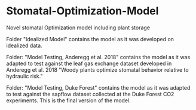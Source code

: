 # Stomatal-Optimization-Model
Novel stomatal Optimization model including plant storage

Folder "Idealized Model" contains the model as it was developed on idealized data.

Folder: "Model Testing, Anderegg et al. 2018" contains the model as it was adapted to test against the leaf gas exchange dataset developed in Anderegg et al. 2018 "Woody plants optimize stomatal behavior relative to hydraulic risk."

Folder: "Model Testing, Duke Forest" contains the model as it was adapted to test against the sapflow dataset collected at the Duke Forest CO2 experiments. This is the final version of the model.
